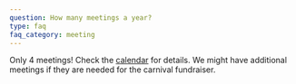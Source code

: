 ```yaml
---
question: How many meetings a year?
type: faq
faq_category: meeting
---
```

Only 4 meetings! Check the [calendar](/meetings) for details.  We might have additional meetings if they are needed for the carnival fundraiser.
